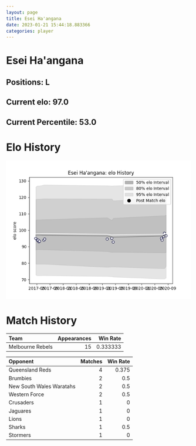 ```yaml
---  
layout: page  
title: Esei Ha'angana  
date: 2023-01-21 15:44:18.883366  
categories: player  
---
```

# Esei Ha'angana

## Positions: L

## Current elo: 97.0

## Current Percentile: 53.0

# Elo History


![elo history](history_EseiHa'angana.png)
# Match History


| Team             |   Appearances |   Win Rate |
|:-----------------|--------------:|-----------:|
| Melbourne Rebels |            15 |   0.333333 |

| Opponent                 |   Matches |   Win Rate |
|:-------------------------|----------:|-----------:|
| Queensland Reds          |         4 |      0.375 |
| Brumbies                 |         2 |      0.5   |
| New South Wales Waratahs |         2 |      0.5   |
| Western Force            |         2 |      0.5   |
| Crusaders                |         1 |      0     |
| Jaguares                 |         1 |      0     |
| Lions                    |         1 |      0     |
| Sharks                   |         1 |      0.5   |
| Stormers                 |         1 |      0     |
